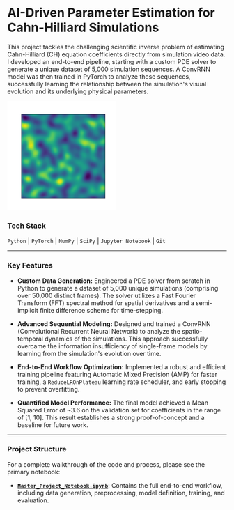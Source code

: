 # AI-Driven Parameter Estimation for Cahn-Hilliard Simulations

This project tackles the challenging scientific inverse problem of estimating Cahn-Hilliard (CH) equation coefficients directly from simulation video data. I developed an end-to-end pipeline, starting with a custom PDE solver to generate a unique dataset of 5,000 simulation sequences. A ConvRNN model was then trained in PyTorch to analyze these sequences, successfully learning the relationship between the simulation's visual evolution and its underlying physical parameters.

<img src="./cahn_hilliard_simulation.gif" width="250" height="250"/>


### Tech Stack
`Python` | `PyTorch` | `NumPy` | `SciPy` | `Jupyter Notebook` | `Git`

---

### Key Features

*   **Custom Data Generation:** Engineered a PDE solver from scratch in Python to generate a dataset of 5,000 unique simulations (comprising over 50,000 distinct frames). The solver utilizes a Fast Fourier Transform (FFT) spectral method for spatial derivatives and a semi-implicit finite difference scheme for time-stepping.

*   **Advanced Sequential Modeling:** Designed and trained a ConvRNN (Convolutional Recurrent Neural Network) to analyze the spatio-temporal dynamics of the simulations. This approach successfully overcame the information insufficiency of single-frame models by learning from the simulation's evolution over time.

*   **End-to-End Workflow Optimization:** Implemented a robust and efficient training pipeline featuring Automatic Mixed Precision (AMP) for faster training, a `ReduceLROnPlateau` learning rate scheduler, and early stopping to prevent overfitting.

*   **Quantified Model Performance:** The final model achieved a Mean Squared Error of ~3.6 on the validation set for coefficients in the range of [1, 10]. This result establishes a strong proof-of-concept and a baseline for future work.

---

### Project Structure

For a complete walkthrough of the code and process, please see the primary notebook:

*   **[`Master_Project_Notebook.ipynb`](./Master_Project_Notebook.ipynb)**: Contains the full end-to-end workflow, including data generation, preprocessing, model definition, training, and evaluation.
